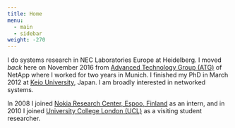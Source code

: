 ```yaml
---
title: Home
menu:
  - main
  - sidebar
weight: -270
---
```

I do systems research in NEC Laboratories Europe at Heidelberg. I moved <span style="font-style: italic">back</span> here on November 2016 from <a href="http://www.netapp.com/us/company/leadership/advanced-technology/index.aspx">Advanced Technology Group (ATG)</a> of NetApp where I worked for two years in Munich.  I finished my PhD in March 2012 at <a class="txt" href="http://www.keio.ac.jp/index-en.html">Keio University</a>, Japan.
I am broadly interested in networked systems.
<!--&nbsp;My research is funded by <a class="txt" href="http://www.jsps.go.jp/english/index.html">Research Fellowships of the Japan Society for the Promotion of Science for Young Scientists</a>.   -->
In 2008 I joined <a href="http://research.nokia.com/">Nokia Research Center, Espoo, Finland</a> as an intern, and in 2010 I joined <a href="http://www.cs.ucl.ac.uk/">University College London (UCL)</a> as a visiting student researcher.  
